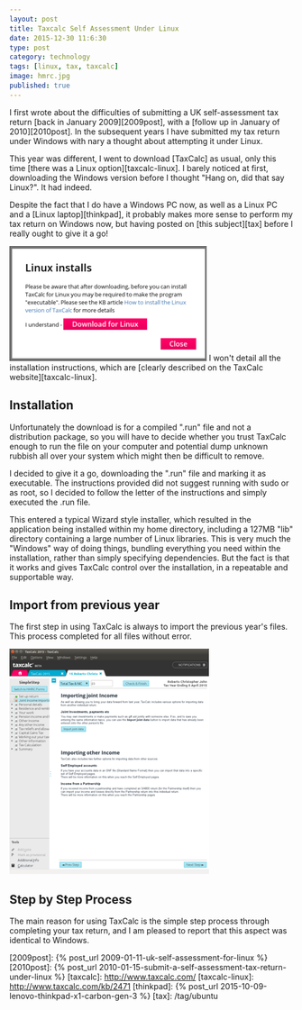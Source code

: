 ```yaml
--- 
layout: post 
title: Taxcalc Self Assessment Under Linux
date: 2015-12-30 11:6:30
type: post 
category: technology
tags: [linux, tax, taxcalc]
image: hmrc.jpg
published: true
---
```


I first wrote about the difficulties of submitting a UK self-assessment tax return [back in January 2009][2009post], with a [follow up in January of 2010][2010post]. 
In the subsequent years I have submitted my tax return under Windows with nary a thought about attempting it under Linux.

This year was different, I went to download [TaxCalc] as usual, only this time [there was a Linux option][taxcalc-linux]. 
I barely noticed at first, downloading the Windows version before I thought "Hang on, did that say Linux?".
It had indeed.

<!--more-->

Despite the fact that I do have a Windows PC now, as well as a Linux PC and a [Linux laptop][thinkpad], it probably makes more sense to perform my tax return on Windows now, but having posted on [this subject][tax] before I really ought to give it a go!

<img src="/assets/taxcalc-01.png" class="align-right" alt="Warning flag download as executable">
I won't detail all the installation instructions, which are [clearly described on the TaxCalc website][taxcalc-linux].

## Installation

Unfortunately the download is for a compiled ".run" file and not a distribution package, so you will have to decide whether you trust TaxCalc enough to run the file on your computer and potential dump unknown rubbish all over your system which might then be difficult to remove. 

I decided to give it a go, downloading the ".run" file and marking it as executable.
The instructions provided did not suggest running with sudo or as root, so I decided to follow the letter of the instructions and simply executed the .run file. 

This entered a typical Wizard style installer, which resulted in the application being installed within my home directory, including a 127MB "lib" directory containing a large number of Linux libraries.
This is very much the "Windows" way of doing things, bundling everything you need within the installation, rather than simply specifying dependencies.
But the fact is that it works and gives TaxCalc control over the installation, in a repeatable and supportable way. 

## Import from previous year

The first step in using TaxCalc is always to import the previous year's files. 
This process completed for all files without error.

<img src="/assets/taxcalc-02.png" alt="Example screen">

## Step by Step Process

The main reason for using TaxCalc is the simple step process through completing your tax return, and I am pleased to report that this aspect was identical to Windows. 


[2009post]: {% post_url 2009-01-11-uk-self-assessment-for-linux %}
[2010post]: {% post_url 2010-01-15-submit-a-self-assessment-tax-return-under-linux %}
[taxcalc]: http://www.taxcalc.com/
[taxcalc-linux]: http://www.taxcalc.com/kb/2471
[thinkpad]: {% post_url 2015-10-09-lenovo-thinkpad-x1-carbon-gen-3 %}
[tax]: /tag/ubuntu
